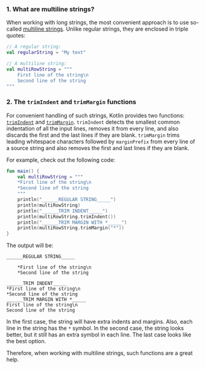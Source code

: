 ### 1. What are multiline strings?

When working with long strings, the most convenient approach is to use so-called [multiline strings](https://kotlinlang.org/docs/coding-conventions.html#strings).
Unlike regular strings, they are enclosed in triple quotes:
```kotlin
// A regular string:
val regularString = "My text"

// A multiline string:
val multiRowString = """
    First line of the string\n
    Second line of the string
"""
```


### 2. The `trimIndent` and `trimMargin` functions

For convenient handling of such strings, Kotlin provides two functions: [`trimIndent`](https://kotlinlang.org/api/latest/jvm/stdlib/kotlin.text/trim-indent.html) and [`trimMargin`](https://kotlinlang.org/api/latest/jvm/stdlib/kotlin.text/trim-margin.html).
`trimIndent` detects the smallest common indentation of all the input lines,
removes it from every line, and also discards the first and the last lines
if they are blank.
`trimMargin` trims leading whitespace characters
followed by `marginPrefix` from every line of a source string and also removes
the first and last lines if they are blank.

For example, check out the following code:
```kotlin
fun main() {
    val multiRowString = """
    *First line of the string\n
    *Second line of the string
    """
    println("______REGULAR STRING_____")
    println(multiRowString)
    println("______TRIM INDENT_____")
    println(multiRowString.trimIndent())
    println("______TRIM MARGIN WITH *_____")
    println(multiRowString.trimMargin("*"))
}
```

The output will be:

```text
______REGULAR STRING_____

    *First line of the string\n
    *Second line of the string
    
______TRIM INDENT_____
*First line of the string\n
*Second line of the string
______TRIM MARGIN WITH *_____
First line of the string\n
Second line of the string
```

In the first case, the string will have extra indents and margins.
Also, each line in the string has the `*` symbol.
In the second case, the string looks better, but it still has an extra symbol in each line.
The last case looks like the best option.

Therefore, when working with multiline strings, such functions are a great help.
